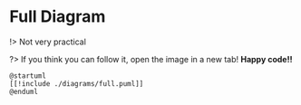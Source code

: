 # Full Diagram

!> Not very practical

?> If you think you can follow it, open the image in a new tab! **Happy code!!**

```plantuml
@startuml
[[!include ./diagrams/full.puml]]
@enduml
```